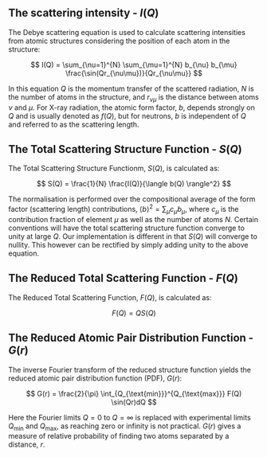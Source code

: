 ## The scattering intensity - $I(Q)$

The Debye scattering equation is used to calculate scattering intensities from atomic structures considering the position of each atom in the structure:

$$
I(Q) = \sum_{\nu=1}^{N} \sum_{\mu=1}^{N} b_{\nu} b_{\mu} \frac{\sin(Qr_{\nu\mu})}{Qr_{\nu\mu}}
$$

In this equation $Q$ is the momentum transfer of the scattered radiation, $N$ is the number of atoms in the structure, and $r_{\nu\mu}$ is the distance between atoms $\nu$ and $\mu$. For X-ray radiation, the atomic form factor, $b$, depends strongly on $Q$ and is usually denoted as $f(Q)$, but for neutrons, $b$ is independent of $Q$ and referred to as the scattering length.

## The Total Scattering Structure Function - $S(Q)$

The Total Scattering Structure Functionm, $S(Q)$, is calculated as:

$$
S(Q) = \frac{1}{N} \frac{I(Q)}{\langle b(Q) \rangle^2}
$$

The normalisation is performed over the compositional average of the form factor (scattering length) contributions, $\langle b \rangle^2 = \sum_µ c_µ b_µ$, where $c_µ$ is the contribution fraction of element $µ$ as well as the number of atoms $N$. Certain conventions will have the total scattering structure function converge to unity at large $Q$. Our implementation is different in that $S(Q)$ will converge to nullity. This however can be rectified by simply adding unity to the above equation.

## The Reduced Total Scattering Function - $F(Q)$

The Reduced Total Scattering Function, $F(Q)$, is calculated as:

$$
F(Q) = Q S(Q)
$$

## The Reduced Atomic Pair Distribution Function - $G(r)$

The inverse Fourier transform of the reduced structure function yields the reduced atomic pair distribution function (PDF), $G(r)$:

$$
G(r) = \frac{2}{\pi} \int_{Q_{\text{min}}}^{Q_{\text{max}}} F(Q) \sin(Qr)dQ
$$

Here the Fourier limits $Q=0$ to $Q=\infty$ is replaced with experimental limits $Q_{\text{min}}$ and $Q_{\text{max}}$, as reaching zero or infinity is not practical. $G(r)$ gives a measure of relative probability of finding two atoms separated by a distance, $r$.

